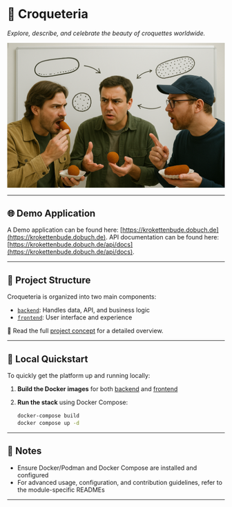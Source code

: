 # 🔴 Croqueteria

_Explore, describe, and celebrate the beauty of croquettes worldwide._

![Croqueteria Logo](imgs/croqueteria_2.png)

---

## 🌐 Demo Application

A Demo application can be found here: [https://krokettenbude.dobuch.de](https://krokettenbude.dobuch.de).
API documentation can be found here: [https://krokettenbude.dobuch.de/api/docs](https://krokettenbude.dobuch.de/api/docs).

---

## 📁 Project Structure

Croqueteria is organized into two main components:

- [`backend`](backend/README.md): Handles data, API, and business logic
- [`frontend`](frontend/README.md): User interface and experience

📄 Read the full [project concept](docs/concept/concept.md) for a detailed overview.

---

## 🚀 Local Quickstart

To quickly get the platform up and running locally:

1. **Build the Docker images** for both [backend](backend/README.md) and [frontend](frontend/README.md)
2. **Run the stack** using Docker Compose:

   ```bash
   docker-compose build
   docker compose up -d
   ```

---

## 📌 Notes

- Ensure Docker/Podman and Docker Compose are installed and configured
- For advanced usage, configuration, and contribution guidelines, refer to the module-specific READMEs

---
